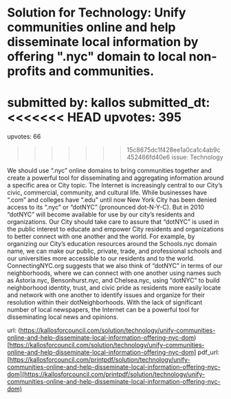 # Solution for Technology: Unify communities online and help disseminate local information by offering ".nyc" domain to local non-profits and communities. #

submitted by: kallos
submitted_dt: 
<<<<<<< HEAD
upvotes: 395
=======
upvotes: 66
>>>>>>> 15c8675dc1f428ee1a0ca1c4ab9c452466fd40e6
issue: Technology

We should use “.nyc” online domains to bring communities together and create a powerful tool for disseminating and aggregating information around a specific area or City topic. The Internet is increasingly central to our City’s civic, commercial, community, and cultural life. While businesses have “.com” and colleges have “.edu” until now New York City has been denied access to its “.nyc” or “dotNYC” (pronounced dot-N-Y-C). But in 2010 “dotNYC” will become available for use by our city’s residents and organizations. Our City should take care to assure that “dotNYC” is used in the public interest to educate and empower City residents and organizations to better connect with one another and the world. For example, by organizing our City’s education resources around the Schools.nyc domain name, we can make our public, private, trade, and professional schools and our universities more accessible to our residents and to the world. ConnectingNYC.org suggests that we also think of “dotNYC” in terms of our neighborhoods, where we can connect with one another using names such as Astoria.nyc, Bensonhurst.nyc, and Chelsea.nyc, using “dotNYC” to build neighborhood identity, trust, and civic pride as residents more easily locate and network with one another to identify issues and organize for their resolution within their dotNeighborhoods. With the lack of significant number of local newspapers, the Internet can be a powerful tool for disseminating local news and opinions.

url: (https://kallosforcouncil.com/solution/technology/unify-communities-online-and-help-disseminate-local-information-offering-nyc-dom)[https://kallosforcouncil.com/solution/technology/unify-communities-online-and-help-disseminate-local-information-offering-nyc-dom]
pdf_url: [https://kallosforcouncil.com/printpdf/solution/technology/unify-communities-online-and-help-disseminate-local-information-offering-nyc-dom](https://kallosforcouncil.com/printpdf/solution/technology/unify-communities-online-and-help-disseminate-local-information-offering-nyc-dom)